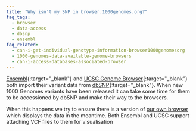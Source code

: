 ```yaml
---
title: "Why isn't my SNP in browser.1000genomes.org?"
faq_tags:
  - browser
  - data-access
  - dbsnp
  - ensembl
faq_related:
  - can-i-get-individual-genotype-information-browser1000genomesorg
  - 1000-genomes-data-available-genome-browsers
  - can-i-access-databases-associated-browser
---
```

                    
[Ensembl](http://www.ensembl.org){:target="_blank"} and [UCSC Genome Browser](http://genome.ucsc.edu/){:target="_blank"} both import their variant data from [dbSNP](http://www.ncbi.nlm.nih.gov/projects/SNP/){:target="_blank"}. When new 1000 Genomes variants have been released it can take some time for them to be accessioned by dbSNP and make their way to the browsers.

When this happens we try to ensure there is a version of [our own browser](http://browser.1000genomes.org/index.html) which displays the data in the meantime. Both Ensembl and UCSC support attaching VCF files to them for visualisation
